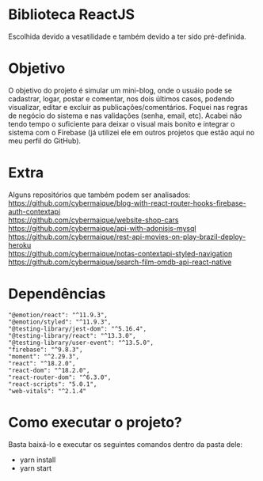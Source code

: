 # Biblioteca ReactJS
Escolhida devido a vesatilidade e também devido a ter sido pré-definida.

# Objetivo
O objetivo  do projeto é simular um mini-blog, onde o usuáio pode se cadastrar, logar, postar e comentar, nos dois últimos casos, podendo visualizar, editar e excluir as publicações/comentários. Foquei nas regras de negócio do sistema e nas validações (senha, email, etc). Acabei não tendo tempo o suficiente para deixar o visual mais bonito e integrar o sistema com o Firebase (já utilizei ele em outros projetos que estão aqui no meu perfil do GitHub).

# Extra
Alguns repositórios que também podem ser analisados:
<br>https://github.com/cybermaique/blog-with-react-router-hooks-firebase-auth-contextapi
<br>https://github.com/cybermaique/website-shop-cars
<br>https://github.com/cybermaique/api-with-adonisjs-mysql
<br>https://github.com/cybermaique/rest-api-movies-on-play-brazil-deploy-heroku
<br>https://github.com/cybermaique/notas-contextapi-styled-navigation
<br>https://github.com/cybermaique/search-film-omdb-api-react-native

# Dependências
    "@emotion/react": "^11.9.3",
    "@emotion/styled": "^11.9.3",
    "@testing-library/jest-dom": "^5.16.4",
    "@testing-library/react": "^13.3.0",
    "@testing-library/user-event": "^13.5.0",
    "firebase": "^9.8.3",
    "moment": "^2.29.3",
    "react": "^18.2.0",
    "react-dom": "^18.2.0",
    "react-router-dom": "^6.3.0",
    "react-scripts": "5.0.1",
    "web-vitals": "^2.1.4"

# Como executar o projeto?

Basta baixá-lo e executar os seguintes comandos dentro da pasta dele:
- yarn install
- yarn start
